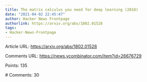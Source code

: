 ```yaml
---
title: The matrix calculus you need for deep learning (2018)
date: "2021-04-02 22:45:47"
author: Hacker News Frontpage
authorlink: https://arxiv.org/abs/1802.01528
tags:
- Hacker-News-Frontpage
---
```


<p>Article URL: <a href="https://arxiv.org/abs/1802.01528">https://arxiv.org/abs/1802.01528</a></p>
<p>Comments URL: <a href="https://news.ycombinator.com/item?id=26676729">https://news.ycombinator.com/item?id=26676729</a></p>
<p>Points: 135</p>
<p># Comments: 30</p>
